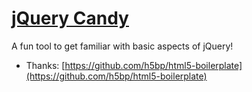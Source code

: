 # [jQuery Candy](http://taylorj.github.io/jQuery-candy)

A fun tool to get familiar with basic aspects of jQuery!

* Thanks: [https://github.com/h5bp/html5-boilerplate](https://github.com/h5bp/html5-boilerplate)
